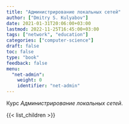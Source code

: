 ```yaml
---
title: "Администрирование локальных сетей"
author: ["Dmitry S. Kulyabov"]
date: 2021-01-31T20:06:00+03:00
lastmod: 2022-11-25T16:45:00+03:00
tags: ["network", "education"]
categories: ["computer-science"]
draft: false
toc: false
type: "book"
feedback: false
menu:
  "net-admin":
    weight: 0
    identifier: "net-admin"
---
```


Курс _Администрирование локальных сетей_.

<!--more-->

{{< list_children >}}
